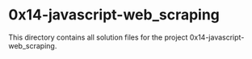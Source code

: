 # 0x14-javascript-web_scraping

This directory contains all solution files for the project 0x14-javascript-web_scraping.